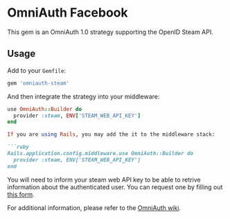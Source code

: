 # OmniAuth Facebook

This gem is an OmniAuth 1.0 strategy supporting the OpenID Steam API.

## Usage

Add to your `Gemfile`:

```ruby
gem 'omniauth-steam'
```

And then integrate the strategy into your middleware:

```ruby
use OmniAuth::Builder do
  provider :steam, ENV['STEAM_WEB_API_KEY']
end

If you are using Rails, you may add the it to the middleware stack:

```ruby
Rails.application.config.middleware.use OmniAuth::Builder do
  provider :steam, ENV['STEAM_WEB_API_KEY']
end
```

You will need to inform your steam web API key to be able to retrive information about the authenticated user. You can request one by filling out [this form](http://steamcommunity.com/dev/apikey).

For additional information, please refer to the [OmniAuth wiki](https://github.com/intridea/omniauth/wiki).
